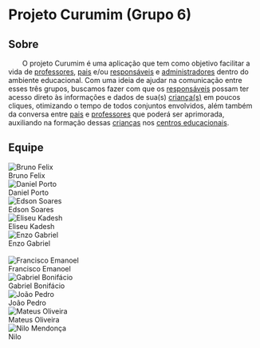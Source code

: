 # Projeto Curumim (Grupo 6)

## Sobre
&emsp;&emsp;O projeto Curumim é uma aplicação que tem como objetivo facilitar a vida de [professores](./base/requisitos/modelagem/lexicos/#lexico-professor), [pais](./base/requisitos/modelagem/lexicos/#lexico-pai) e/ou [responsáveis](./base/requisitos/modelagem/lexicos/#lexico-responsavel) e [administradores](./base/requisitos/modelagem/lexicos/#lexico-administrador) dentro do ambiente educacional. Com uma ideia de ajudar na comunicação entre esses três grupos, buscamos fazer com que os [responsáveis](./base/requisitos/modelagem/lexicos/#lexico-responsavel) possam ter acesso direto às informações e dados de sua(s) [criança(s)](./base/requisitos/modelagem/lexicos/#lexico-crianca) em poucos cliques, otimizando o tempo de todos conjuntos envolvidos, além também da conversa entre [pais](./base/requisitos/modelagem/lexicos/#lexico-pai) e [professores](./base/requisitos/modelagem/lexicos/#lexico-professor) que poderá ser aprimorada, auxiliando na formação dessas [crianças](./base/requisitos/modelagem/lexicos/#lexico-crianca) nos [centros educacionais](./base/requisitos/modelagem/lexicos/#lexico-centro-educacional). 

## Equipe

<div class="container">
	<div class="row">
		<div class="col-sm container-img">
       			<img src="https://avatars.githubusercontent.com/u/38890440?v=4" alt="Bruno Felix" class="img-thumbnail image">
        		<div class="middle">
            			<a href="https://github.com/Bruno-Felix" style="text-decoration:none">
                		<div class="text"> Bruno Felix </div>
				 </a>
        		</div>
    		</div>
		<div class="col-sm container-img">
       			<img src="https://avatars3.githubusercontent.com/u/48573556?s=400&u=e1d90cb87288030c0fcb57a9b537dd88a77e1525&v=4" alt="Daniel Porto" class="img-thumbnail image">
        		<div class="middle">
            			<a href="https://github.com/DanielPortods" style="text-decoration:none">
                		<div class="text"> Daniel Porto </div>
				 </a>
        		</div>
    		</div>
		<div class="col-sm container-img">
       			<img src="https://avatars.githubusercontent.com/u/39536164?v=4" alt="Edson Soares" class="img-thumbnail image">
        		<div class="middle">
            			<a href="https://github.com/edsondearaujo" style="text-decoration:none">
                		<div class="text"> Edson Soares </div>
				 </a>
        		</div>
    		</div>
		<div class="col-sm container-img">
       			<img src="https://avatars.githubusercontent.com/u/48720096?v=4" alt="Eliseu Kadesh" class="img-thumbnail image">
        		<div class="middle">
            			<a href="https://github.com/eliseukadesh67" style="text-decoration:none">
                		<div class="text"> Eliseu Kadesh </div>
				 </a>
        		</div>
    		</div>
		<div class="col-sm container-img">
       			<img src="https://avatars.githubusercontent.com/u/38733364?v=4" alt="Enzo Gabriel" class="img-thumbnail image">
        		<div class="middle">
            			<a href="https://github.com/enzoggqs"style="text-decoration:none">
                		<div class="text"> Enzo Gabriel </div>
				 </a>
        		</div>
    		</div>
	</div>
	<br>
	<div class="row">
		<div class="col-sm container-img">
       			<img src="https://avatars.githubusercontent.com/u/45334248?v=4" alt="Francisco Emanoel" class="img-thumbnail image">
        		<div class="middle">
            			<a href="https://github.com/francisco1code" style="text-decoration:none">
                		<div class="text"> Francisco Emanoel </div>
				 </a>
        		</div>
    		</div>
		<div class="col-sm container-img">
       			<img src="https://avatars.githubusercontent.com/u/58351486?v=4" alt="Gabriel Bonifácio" class="img-thumbnail image">
        		<div class="middle">
            			<a href="https://github.com/gabrielbpn" style="text-decoration:none">
                		<div class="text"> Gabriel Bonifácio </div>
				 </a>
        		</div>
    		</div>
		<div class="col-sm container-img">
       			<img src="https://avatars.githubusercontent.com/u/69908186?v=4" alt="João Pedro" class="img-thumbnail image">
        		<div class="middle">
            			<a href="https://github.com/Joao-Pedro-Moura" style="text-decoration:none">
                		<div class="text"> João Pedro </div>
				 </a>
        		</div>
    		</div>
		<div class="col-sm container-img">
       			<img src="https://avatars.githubusercontent.com/u/37383185?v=4" alt="Mateus Oliveira" class="img-thumbnail image">
        		<div class="middle">
            			<a href="https://github.com/omateusp" style="text-decoration:none">
                		<div class="text"> Mateus Oliveira </div>
				 </a>
        		</div>
    		</div>
		<div class="col-sm container-img">
       			<img src="https://avatars.githubusercontent.com/u/24305332?v=4" alt="Nilo Mendonça" class="img-thumbnail image">
        		<div class="middle">
            			<a href="https://github.com/NiloMendonca" style="text-decoration:none">
                		<div class="text"> Nilo </div>
				 </a>
        		</div>
    		</div>
	</div>
</div>
